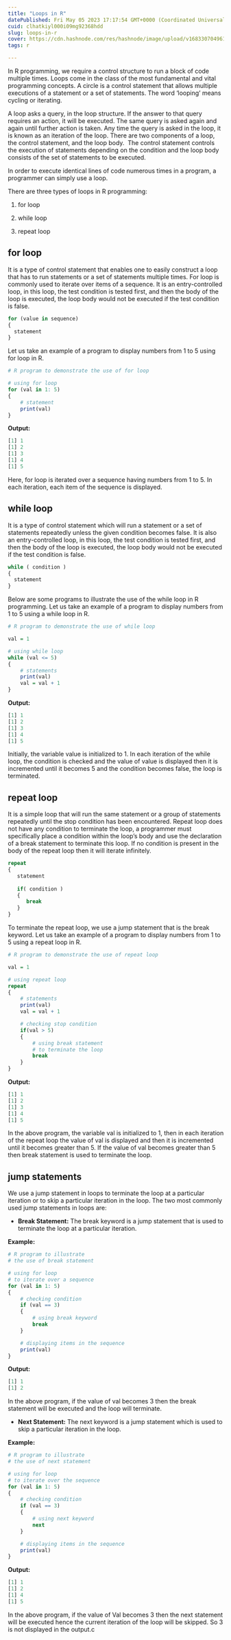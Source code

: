 ```yaml
---
title: "Loops in R"
datePublished: Fri May 05 2023 17:17:54 GMT+0000 (Coordinated Universal Time)
cuid: clhatkiyl000i09mg92368hdd
slug: loops-in-r
cover: https://cdn.hashnode.com/res/hashnode/image/upload/v1683307049616/7ff7d202-3bb3-49aa-bf85-3f19a595da71.png
tags: r

---
```


In R programming, we require a control structure to run a block of code multiple times. Loops come in the class of the most fundamental and vital programming concepts. A circle is a control statement that allows multiple executions of a statement or a set of statements. The word ‘looping’ means cycling or iterating. 

A loop asks a query, in the loop structure. If the answer to that query requires an action, it will be executed. The same query is asked again and again until further action is taken. Any time the query is asked in the loop, it is known as an iteration of the loop. There are two components of a loop, the control statement, and the loop body.  The control statement controls the execution of statements depending on the condition and the loop body consists of the set of statements to be executed.

In order to execute identical lines of code numerous times in a program, a programmer can simply use a loop. 

There are three types of loops in R programming: 

1. for loop
    
2. while loop
    
3. repeat loop
    

## for loop

It is a type of control statement that enables one to easily construct a loop that has to run statements or a set of statements multiple times. For loop is commonly used to iterate over items of a sequence. It is an entry-controlled loop, in this loop, the test condition is tested first, and then the body of the loop is executed, the loop body would not be executed if the test condition is false. 

```r
for (value in sequence)
{
  statement
}
```

Let us take an example of a program to display numbers from 1 to 5 using for loop in R. 

```r
# R program to demonstrate the use of for loop

# using for loop
for (val in 1: 5)
{
	# statement
	print(val)
}
```

**Output:** 

```r
[1] 1
[1] 2
[1] 3
[1] 4
[1] 5
```

Here, for loop is iterated over a sequence having numbers from 1 to 5. In each iteration, each item of the sequence is displayed. 

## while loop

It is a type of control statement which will run a statement or a set of statements repeatedly unless the given condition becomes false. It is also an entry-controlled loop, in this loop, the test condition is tested first, and then the body of the loop is executed, the loop body would not be executed if the test condition is false. 

```r
while ( condition ) 
{
  statement
}
```

Below are some programs to illustrate the use of the while loop in R programming. Let us take an example of a program to display numbers from 1 to 5 using a while loop in R. 

```r
# R program to demonstrate the use of while loop

val = 1

# using while loop
while (val <= 5)
{
	# statements
	print(val)
	val = val + 1
}
```

**Output:** 

```r
[1] 1
[1] 2
[1] 3
[1] 4
[1] 5
```

Initially, the variable value is initialized to 1. In each iteration of the while loop, the condition is checked and the value of value is displayed then it is incremented until it becomes 5 and the condition becomes false, the loop is terminated. 

## repeat loop

It is a simple loop that will run the same statement or a group of statements repeatedly until the stop condition has been encountered. Repeat loop does not have any condition to terminate the loop, a programmer must specifically place a condition within the loop’s body and use the declaration of a break statement to terminate this loop. If no condition is present in the body of the repeat loop then it will iterate infinitely.

```r
repeat 
{ 
   statement
 
   if( condition ) 
   {
      break
   }
}
```

To terminate the repeat loop, we use a jump statement that is the break keyword. Let us take an example of a program to display numbers from 1 to 5 using a repeat loop in R. 

```r
# R program to demonstrate the use of repeat loop

val = 1

# using repeat loop
repeat
{
	# statements
	print(val)
	val = val + 1

	# checking stop condition
	if(val > 5)
	{
		# using break statement
		# to terminate the loop
		break
	}
}
```

**Output:** 

```r
[1] 1
[1] 2
[1] 3
[1] 4
[1] 5
```

In the above program, the variable val is initialized to 1, then in each iteration of the repeat loop the value of val is displayed and then it is incremented until it becomes greater than 5. If the value of val becomes greater than 5 then break statement is used to terminate the loop.

## jump statements

We use a jump statement in loops to terminate the loop at a particular iteration or to skip a particular iteration in the loop. The two most commonly used jump statements in loops are: 

* **Break Statement:** The break keyword is a jump statement that is used to terminate the loop at a particular iteration.
    

**Example:**

```r
# R program to illustrate
# the use of break statement

# using for loop
# to iterate over a sequence
for (val in 1: 5)
{
	# checking condition
	if (val == 3)
	{
		# using break keyword
		break
	}

	# displaying items in the sequence
	print(val)
}
```

**Output:** 

```r
[1] 1
[1] 2
```

In the above program, if the value of val becomes 3 then the break statement will be executed and the loop will terminate.

* **Next Statement:** The next keyword is a jump statement which is used to skip a particular iteration in the loop.
    

**Example:** 

```r
# R program to illustrate
# the use of next statement

# using for loop
# to iterate over the sequence
for (val in 1: 5)
{
	# checking condition
	if (val == 3)
	{
		# using next keyword
		next
	}

	# displaying items in the sequence
	print(val)
}
```

**Output:** 

```r
[1] 1
[1] 2
[1] 4
[1] 5
```

In the above program, if the value of Val becomes 3 then the next statement will be executed hence the current iteration of the loop will be skipped. So 3 is not displayed in the output.c